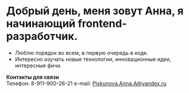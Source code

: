 # Добрый день, меня зовут Анна, я начинающий frontend-разработчик.

* Люблю порядок во всем, в первую очередь в коде.
* Интересно изучать новые технологии, инновационные идеи, интересные фичи.

**Контакты для связи**  
Телефон: 8-911-900-26-21
e-mail: Piskunova.Anna.A@yandex.ru
